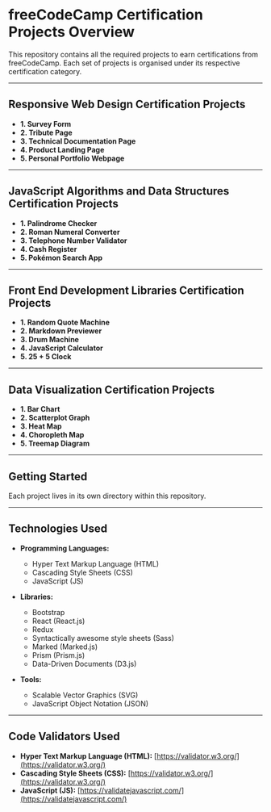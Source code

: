 # freeCodeCamp Certification Projects Overview

This repository contains all the required projects to earn certifications from freeCodeCamp. Each set of projects is organised under its respective certification category.

---

## Responsive Web Design Certification Projects

- **1. Survey Form**  
- **2. Tribute Page**  
- **3. Technical Documentation Page**  
- **4. Product Landing Page**  
- **5. Personal Portfolio Webpage**  

---

## JavaScript Algorithms and Data Structures Certification Projects

- **1. Palindrome Checker**  
- **2. Roman Numeral Converter**  
- **3. Telephone Number Validator**  
- **4. Cash Register**  
- **5. Pokémon Search App**  

---

## Front End Development Libraries Certification Projects

- **1. Random Quote Machine**  
- **2. Markdown Previewer**  
- **3. Drum Machine**  
- **4. JavaScript Calculator**  
- **5. 25 + 5 Clock**  

---

## Data Visualization Certification Projects

- **1. Bar Chart**  
- **2. Scatterplot Graph**  
- **3. Heat Map**  
- **4. Choropleth Map**  
- **5. Treemap Diagram**  

---

## Getting Started

Each project lives in its own directory within this repository.

---

## Technologies Used

- **Programming Languages:**
  - Hyper Text Markup Language (HTML)  
  - Cascading Style Sheets (CSS)  
  - JavaScript (JS)

- **Libraries:**
  - Bootstrap  
  - React (React.js)  
  - Redux  
  - Syntactically awesome style sheets (Sass)  
  - Marked (Marked.js)  
  - Prism (Prism.js)  
  - Data-Driven Documents (D3.js)  

- **Tools:**
  - Scalable Vector Graphics (SVG)  
  - JavaScript Object Notation (JSON)  

---

## Code Validators Used

- **Hyper Text Markup Language (HTML):** [https://validator.w3.org/](https://validator.w3.org/)  
- **Cascading Style Sheets (CSS):** [https://validator.w3.org/](https://validator.w3.org/)  
- **JavaScript (JS):** [https://validatejavascript.com/](https://validatejavascript.com/)  
